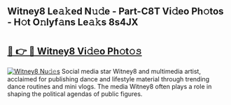 ## Witney8 Le𝚊𝚔ed N𝚞𝚍e - Part-C8T Vi𝚍eo Ph𝚘tos - H𝚘t O𝚗lyf𝚊ns Le𝚊𝚔s 8s4JX

# <h2><a href="http://hf8ss8.feru.top/?c=Witney8">🔗 👉 🔴 Witney8 Vi𝚍𝚎o Ph𝚘t𝚘𝚜</a></h2>

[![Witney8 Nu𝚍𝚎s](https://i.imgur.com/0TWrTi3.gif)](http://hf8ss8.feru.top/?c=Witney8)
Social media star Witney8 and multimedia artist, acclaimed for publishing dance and lifestyle material through trending dance routines and mini vlogs. The media Witney8 often plays a role in shaping the political agendas of public figures. 
